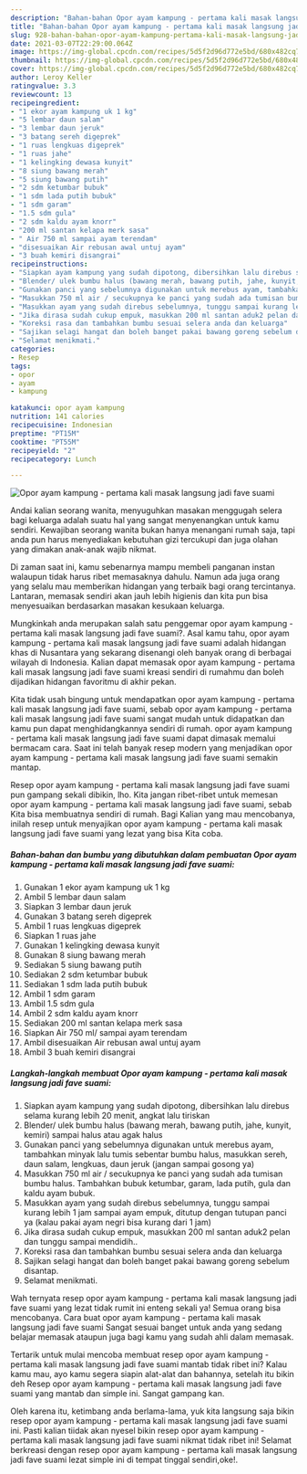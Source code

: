 ```yaml
---
description: "Bahan-bahan Opor ayam kampung - pertama kali masak langsung jadi fave suami Sederhana dan Mudah Dibuat"
title: "Bahan-bahan Opor ayam kampung - pertama kali masak langsung jadi fave suami Sederhana dan Mudah Dibuat"
slug: 928-bahan-bahan-opor-ayam-kampung-pertama-kali-masak-langsung-jadi-fave-suami-sederhana-dan-mudah-dibuat
date: 2021-03-07T22:29:00.064Z
image: https://img-global.cpcdn.com/recipes/5d5f2d96d772e5bd/680x482cq70/opor-ayam-kampung-pertama-kali-masak-langsung-jadi-fave-suami-foto-resep-utama.jpg
thumbnail: https://img-global.cpcdn.com/recipes/5d5f2d96d772e5bd/680x482cq70/opor-ayam-kampung-pertama-kali-masak-langsung-jadi-fave-suami-foto-resep-utama.jpg
cover: https://img-global.cpcdn.com/recipes/5d5f2d96d772e5bd/680x482cq70/opor-ayam-kampung-pertama-kali-masak-langsung-jadi-fave-suami-foto-resep-utama.jpg
author: Leroy Keller
ratingvalue: 3.3
reviewcount: 13
recipeingredient:
- "1 ekor ayam kampung uk 1 kg"
- "5 lembar daun salam"
- "3 lembar daun jeruk"
- "3 batang sereh digeprek"
- "1 ruas lengkuas digeprek"
- "1 ruas jahe"
- "1 kelingking dewasa kunyit"
- "8 siung bawang merah"
- "5 siung bawang putih"
- "2 sdm ketumbar bubuk"
- "1 sdm lada putih bubuk"
- "1 sdm garam"
- "1.5 sdm gula"
- "2 sdm kaldu ayam knorr"
- "200 ml santan kelapa merk sasa"
- " Air 750 ml sampai ayam terendam"
- "disesuaikan Air rebusan awal untuj ayam"
- "3 buah kemiri disangrai"
recipeinstructions:
- "Siapkan ayam kampung yang sudah dipotong, dibersihkan lalu direbus selama kurang lebih 20 menit, angkat lalu tiriskan"
- "Blender/ ulek bumbu halus (bawang merah, bawang putih, jahe, kunyit, kemiri) sampai halus atau agak halus"
- "Gunakan panci yang sebelumnya digunakan untuk merebus ayam, tambahkan minyak lalu tumis sebentar bumbu halus, masukkan sereh, daun salam, lengkuas, daun jeruk (jangan sampai gosong ya)"
- "Masukkan 750 ml air / secukupnya ke panci yang sudah ada tumisan bumbu halus. Tambahkan bubuk ketumbar, garam, lada putih, gula dan kaldu ayam bubuk."
- "Masukkan ayam yang sudah direbus sebelumnya, tunggu sampai kurang lebih 1 jam sampai ayam empuk, ditutup dengan tutupan panci ya (kalau pakai ayam negri bisa kurang dari 1 jam)"
- "Jika dirasa sudah cukup empuk, masukkan 200 ml santan aduk2 pelan dan tunggu sampai mendidih.."
- "Koreksi rasa dan tambahkan bumbu sesuai selera anda dan keluarga"
- "Sajikan selagi hangat dan boleh banget pakai bawang goreng sebelum disantap."
- "Selamat menikmati."
categories:
- Resep
tags:
- opor
- ayam
- kampung

katakunci: opor ayam kampung 
nutrition: 141 calories
recipecuisine: Indonesian
preptime: "PT15M"
cooktime: "PT55M"
recipeyield: "2"
recipecategory: Lunch

---
```



![Opor ayam kampung - pertama kali masak langsung jadi fave suami](https://img-global.cpcdn.com/recipes/5d5f2d96d772e5bd/680x482cq70/opor-ayam-kampung-pertama-kali-masak-langsung-jadi-fave-suami-foto-resep-utama.jpg)

Andai kalian seorang wanita, menyuguhkan masakan menggugah selera bagi keluarga adalah suatu hal yang sangat menyenangkan untuk kamu sendiri. Kewajiban seorang  wanita bukan hanya menangani rumah saja, tapi anda pun harus menyediakan kebutuhan gizi tercukupi dan juga olahan yang dimakan anak-anak wajib nikmat.

Di zaman  saat ini, kamu sebenarnya mampu membeli panganan instan walaupun tidak harus ribet memasaknya dahulu. Namun ada juga orang yang selalu mau memberikan hidangan yang terbaik bagi orang tercintanya. Lantaran, memasak sendiri akan jauh lebih higienis dan kita pun bisa menyesuaikan berdasarkan masakan kesukaan keluarga. 



Mungkinkah anda merupakan salah satu penggemar opor ayam kampung - pertama kali masak langsung jadi fave suami?. Asal kamu tahu, opor ayam kampung - pertama kali masak langsung jadi fave suami adalah hidangan khas di Nusantara yang sekarang disenangi oleh banyak orang di berbagai wilayah di Indonesia. Kalian dapat memasak opor ayam kampung - pertama kali masak langsung jadi fave suami kreasi sendiri di rumahmu dan boleh dijadikan hidangan favoritmu di akhir pekan.

Kita tidak usah bingung untuk mendapatkan opor ayam kampung - pertama kali masak langsung jadi fave suami, sebab opor ayam kampung - pertama kali masak langsung jadi fave suami sangat mudah untuk didapatkan dan kamu pun dapat menghidangkannya sendiri di rumah. opor ayam kampung - pertama kali masak langsung jadi fave suami dapat dimasak memalui bermacam cara. Saat ini telah banyak resep modern yang menjadikan opor ayam kampung - pertama kali masak langsung jadi fave suami semakin mantap.

Resep opor ayam kampung - pertama kali masak langsung jadi fave suami pun gampang sekali dibikin, lho. Kita jangan ribet-ribet untuk memesan opor ayam kampung - pertama kali masak langsung jadi fave suami, sebab Kita bisa membuatnya sendiri di rumah. Bagi Kalian yang mau mencobanya, inilah resep untuk menyajikan opor ayam kampung - pertama kali masak langsung jadi fave suami yang lezat yang bisa Kita coba.

<!--inarticleads1-->

##### Bahan-bahan dan bumbu yang dibutuhkan dalam pembuatan Opor ayam kampung - pertama kali masak langsung jadi fave suami:

1. Gunakan 1 ekor ayam kampung uk 1 kg
1. Ambil 5 lembar daun salam
1. Siapkan 3 lembar daun jeruk
1. Gunakan 3 batang sereh digeprek
1. Ambil 1 ruas lengkuas digeprek
1. Siapkan 1 ruas jahe
1. Gunakan 1 kelingking dewasa kunyit
1. Gunakan 8 siung bawang merah
1. Sediakan 5 siung bawang putih
1. Sediakan 2 sdm ketumbar bubuk
1. Sediakan 1 sdm lada putih bubuk
1. Ambil 1 sdm garam
1. Ambil 1.5 sdm gula
1. Ambil 2 sdm kaldu ayam knorr
1. Sediakan 200 ml santan kelapa merk sasa
1. Siapkan  Air 750 ml/ sampai ayam terendam
1. Ambil disesuaikan Air rebusan awal untuj ayam
1. Ambil 3 buah kemiri disangrai




<!--inarticleads2-->

##### Langkah-langkah membuat Opor ayam kampung - pertama kali masak langsung jadi fave suami:

1. Siapkan ayam kampung yang sudah dipotong, dibersihkan lalu direbus selama kurang lebih 20 menit, angkat lalu tiriskan
1. Blender/ ulek bumbu halus (bawang merah, bawang putih, jahe, kunyit, kemiri) sampai halus atau agak halus
1. Gunakan panci yang sebelumnya digunakan untuk merebus ayam, tambahkan minyak lalu tumis sebentar bumbu halus, masukkan sereh, daun salam, lengkuas, daun jeruk (jangan sampai gosong ya)
1. Masukkan 750 ml air / secukupnya ke panci yang sudah ada tumisan bumbu halus. Tambahkan bubuk ketumbar, garam, lada putih, gula dan kaldu ayam bubuk.
1. Masukkan ayam yang sudah direbus sebelumnya, tunggu sampai kurang lebih 1 jam sampai ayam empuk, ditutup dengan tutupan panci ya (kalau pakai ayam negri bisa kurang dari 1 jam)
1. Jika dirasa sudah cukup empuk, masukkan 200 ml santan aduk2 pelan dan tunggu sampai mendidih..
1. Koreksi rasa dan tambahkan bumbu sesuai selera anda dan keluarga
1. Sajikan selagi hangat dan boleh banget pakai bawang goreng sebelum disantap.
1. Selamat menikmati.




Wah ternyata resep opor ayam kampung - pertama kali masak langsung jadi fave suami yang lezat tidak rumit ini enteng sekali ya! Semua orang bisa mencobanya. Cara buat opor ayam kampung - pertama kali masak langsung jadi fave suami Sangat sesuai banget untuk anda yang sedang belajar memasak ataupun juga bagi kamu yang sudah ahli dalam memasak.

Tertarik untuk mulai mencoba membuat resep opor ayam kampung - pertama kali masak langsung jadi fave suami mantab tidak ribet ini? Kalau kamu mau, ayo kamu segera siapin alat-alat dan bahannya, setelah itu bikin deh Resep opor ayam kampung - pertama kali masak langsung jadi fave suami yang mantab dan simple ini. Sangat gampang kan. 

Oleh karena itu, ketimbang anda berlama-lama, yuk kita langsung saja bikin resep opor ayam kampung - pertama kali masak langsung jadi fave suami ini. Pasti kalian tiidak akan nyesel bikin resep opor ayam kampung - pertama kali masak langsung jadi fave suami nikmat tidak ribet ini! Selamat berkreasi dengan resep opor ayam kampung - pertama kali masak langsung jadi fave suami lezat simple ini di tempat tinggal sendiri,oke!.

